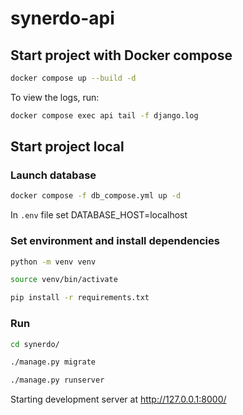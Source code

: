 # synerdo-api

## Start project with Docker compose

```bash
docker compose up --build -d
```

To view the logs, run:
```bash
docker compose exec api tail -f django.log
```


## Start project local

### Launch database
```bash
docker compose -f db_compose.yml up -d
```
In `.env` file set DATABASE_HOST=localhost

### Set environment and install dependencies
```bash
python -m venv venv
```

```bash
source venv/bin/activate
```

```bash
pip install -r requirements.txt
```

### Run

```bash
cd synerdo/
```

```bash
./manage.py migrate
```

```bash
./manage.py runserver
```

Starting development server at http://127.0.0.1:8000/

